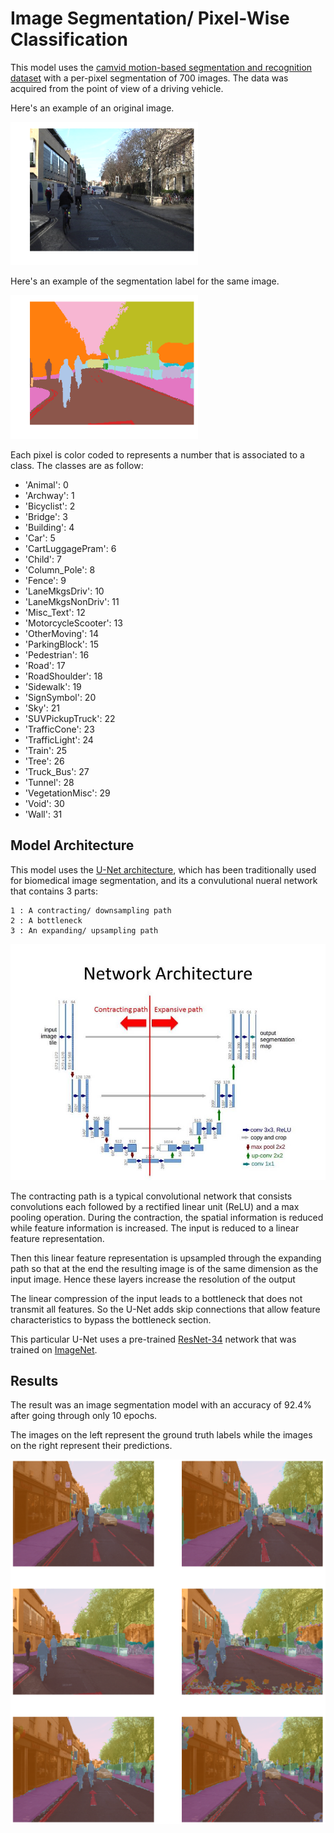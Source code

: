 # Image Segmentation/ Pixel-Wise Classification

This model uses the [camvid motion-based segmentation and recognition dataset](http://mi.eng.cam.ac.uk/research/projects/VideoRec/CamVid/) with a per-pixel segmentation of 700 images. The data was acquired from the point of view of a driving vehicle.

Here's an example of an original image. 

<img src="https://github.com/mlsmall/Image-Segmentation/blob/master/original.png" width="300" />

Here's an example of the segmentation label for the same image.  

<img src="https://github.com/mlsmall/Image-Segmentation/blob/master/segmented.png" width="300" />

Each pixel is color coded to represents a number that is associated to a class. The classes are as follow:

- 'Animal': 0
- 'Archway': 1
- 'Bicyclist': 2
- 'Bridge': 3
- 'Building': 4
- 'Car': 5
- 'CartLuggagePram': 6
- 'Child': 7
- 'Column_Pole': 8
- 'Fence': 9
- 'LaneMkgsDriv': 10
- 'LaneMkgsNonDriv': 11
- 'Misc_Text': 12
- 'MotorcycleScooter': 13
- 'OtherMoving': 14
- 'ParkingBlock': 15
- 'Pedestrian': 16
- 'Road': 17
- 'RoadShoulder': 18
- 'Sidewalk': 19
- 'SignSymbol': 20
- 'Sky': 21
- 'SUVPickupTruck': 22
- 'TrafficCone': 23
- 'TrafficLight': 24
- 'Train': 25
- 'Tree': 26
- 'Truck_Bus': 27
- 'Tunnel': 28
- 'VegetationMisc': 29
- 'Void': 30
- 'Wall': 31
 
## Model Architecture

This model uses the [U-Net architecture](https://arxiv.org/abs/1505.04597), which has been traditionally used for biomedical image segmentation, and its a convulutional nueral network that contains 3 parts:

    1 : A contracting/ downsampling path
    2 : A bottleneck
    3 : An expanding/ upsampling path
    
<img src="https://github.com/mlsmall/Image-Segmentation/blob/master/unet.jpg" width="680" />

The contracting path is a typical convolutional network that consists convolutions each followed by a rectified linear unit (ReLU) and a max pooling operation. During the contraction, the spatial information is reduced while feature information is increased. The input is reduced to a linear feature representation. 

Then this linear feature representation is upsampled through the expanding path so that at the end the resulting image is of the same dimension as the input image. Hence these layers increase the resolution of the output

The linear compression of the input leads to a bottleneck that does not transmit all features. So the U-Net adds skip connections that allow feature characteristics to bypass the bottleneck section.

This particular U-Net uses a pre-trained [ResNet-34](https://arxiv.org/abs/1512.03385) network that was trained on [ImageNet](http://www.image-net.org/).

## Results

The result was an image segmentation model with an accuracy of 92.4% after going through only 10 epochs.

The images on the left represent the ground truth labels while the images on the right represent their predictions.


<img src="https://github.com/mlsmall/Image-Segmentation/blob/master/results.png" width="580" />
